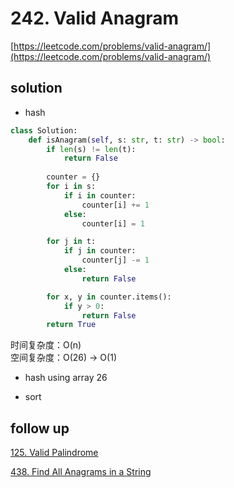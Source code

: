 # 242. Valid Anagram
[https://leetcode.com/problems/valid-anagram/](https://leetcode.com/problems/valid-anagram/)


## solution

- hash
```python
class Solution:
    def isAnagram(self, s: str, t: str) -> bool:
        if len(s) != len(t):
            return False
        
        counter = {}
        for i in s:
            if i in counter:
                counter[i] += 1
            else:
                counter[i] = 1

        for j in t:
            if j in counter:
                counter[j] -= 1
            else:
                return False

        for x, y in counter.items():
            if y > 0:
                return False
        return True
```
时间复杂度：O(n) <br>
空间复杂度：O(26) -> O(1)

- hash using array 26

- sort


## follow up

[125. Valid Palindrome](../01_two_pointers/125.%20Valid%20Palindrome.md)


[438. Find All Anagrams in a String](../01_two_pointers/76.%20Minimum%20Window%20Substring.md)
